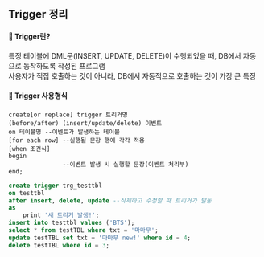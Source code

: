 ## Trigger 정리
#### 💊 Trigger란? <br/>
특정 테이블에 DML문(INSERT, UPDATE, DELETE)이 수행되었을 때, DB에서 자동으로 동작하도록 작성된 프로그램<br/>
사용자가 직접 호출하는 것이 아니라, DB에서 자동적으로 호출하는 것이 가장 큰 특징<br/>

#### 💊 Trigger 사용형식 <br/>
```
create[or replace] trigger 트리거명
(before/after) (insert/update/delete) 이벤트
on 테이블명 --이벤트가 발생하는 테이블
[for each row] --실행될 문장 행에 각각 적용
[when 조건식]
begin
               --이벤트 발생 시 실행할 문장(이벤트 처리부)
end;

```

```sql
create trigger trg_testtbl
on testtbl
after insert, delete, update --삭제하고 수정할 때 트리거가 발동
as 
	print '새 트리거 발생!';
insert into testtbl values ('BTS');
select * from testTBL where txt = '마마무';
update testTBL set txt = '마마무 new!' where id = 4;
delete testTBL where id = 3;
```

